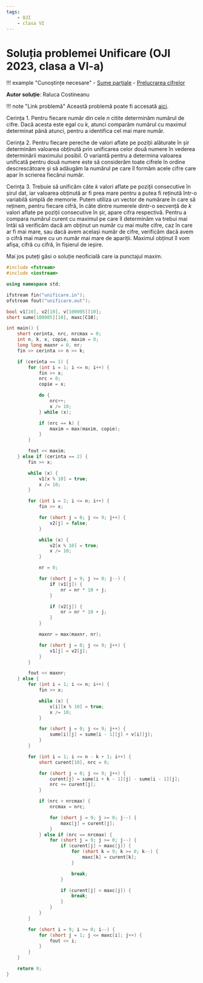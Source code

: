 ```yaml
---
tags:
    - OJI
    - clasa VI
---
```


# Soluția problemei Unificare (OJI 2023, clasa a VI-a)

!!! example "Cunoștințe necesare"
    - [Sume parțiale](../../../../usor/partial-sums.md)
    - [Prelucrarea cifrelor](../../../../usor/digits-manipulation.md)

**Autor soluție**: Raluca Costineanu

!!! note "Link problemă"
    Această problemă poate fi accesată [aici](https://kilonova.ro/problems/512/).

Cerința 1. Pentru fiecare număr din cele $n$ citite determinăm numărul de cifre. Dacă acesta este egal cu $k$, atunci comparăm numărul cu maximul determinat până atunci, pentru a identifica cel mai mare număr.  

Cerința 2. Pentru fiecare pereche de valori aflate pe poziții alăturate în șir determinăm valoarea obținută prin unificarea celor două numere în vederea determinării maximului posibil. O variantă pentru a determina valoarea unificată pentru două numere este să considerăm toate cifrele în ordine descrescătoare și să adăugăm la numărul pe care îl formăm acele cifre care apar în scrierea fiecărui număr.  

Cerința 3. Trebuie să unificăm câte $k$ valori aflate pe poziții consecutive în șirul dat, iar valoarea obținută ar fi prea mare pentru a putea fi reținută într-o variabilă simplă de memorie. Putem utiliza un vector de numărare în care să reținem, pentru fiecare cifră, în câte dintre numerele dintr-o secvență de $k$ valori aflate pe poziții consecutive în șir, apare cifra respectivă. Pentru a compara numărul curent cu maximul pe care îl determinăm va trebui mai întâi să verificăm dacă am obținut un număr cu mai multe cifre, caz în care ar fi mai mare, sau dacă avem același număr de cifre, verificăm dacă avem o cifră mai mare cu un număr mai mare de apariții. Maximul obținut îl vom afișa, cifră cu cifră, în fișierul de ieșire.  

Mai jos puteți găsi o soluție neoficială care ia punctajul maxim.

```cpp
#include <fstream>
#include <iostream>

using namespace std;

ifstream fin("unificare.in");
ofstream fout("unificare.out");

bool v1[10], v2[10], v[100005][10];
short sume[100005][10], maxc[C10];

int main() {
    short cerinta, nrc, nrcmax = 0;
    int n, k, x, copie, maxim = 0;
    long long maxnr = 0, nr;
    fin >> cerinta >> n >> k;

    if (cerinta == 1) {
        for (int i = 1; i <= n; i++) {
            fin >> x;
            nrc = 0;
            copie = x;

            do {
                nrc++;
                x /= 10;
            } while (x);

            if (nrc == k) {
                maxim = max(maxim, copie);
            }
        }

        fout << maxim;
    } else if (cerinta == 2) {
        fin >> x;

        while (x) {
            v1[x % 10] = true;
            x /= 10;
        }

        for (int i = 2; i <= n; i++) {
            fin >> x;

            for (short j = 0; j <= 9; j++) {
                v2[j] = false;
            }

            while (x) {
                v2[x % 10] = true;
                x /= 10;
            }

            nr = 0;

            for (short j = 9; j >= 0; j--) {
                if (v1[j]) {
                    nr = nr * 10 + j;
                }

                if (v2[j]) {
                    nr = nr * 10 + j;
                }
            }

            maxnr = max(maxnr, nr);

            for (short j = 0; j <= 9; j++) {
                v1[j] = v2[j];
            }
        }

        fout << maxnr;
    } else {
        for (int i = 1; i <= n; i++) {
            fin >> x;

            while (x) {
                v[i][x % 10] = true;
                x /= 10;
            }

            for (short j = 0; j <= 9; j++) {
                sume[i][j] = sume[i - 1][j] + v[i][j];
            }
        }

        for (int i = 1; i <= n - k + 1; i++) {
            short curent[10], nrc = 0;

            for (short j = 0; j <= 9; j++) {
                curent[j] = sume[i + k - 1][j] - sume[i - 1][j];
                nrc += curent[j];
            }

            if (nrc > nrcmax) {
                nrcmax = nrc;

                for (short j = 9; j >= 0; j--) {
                    maxc[j] = curent[j];
                }
            } else if (nrc == nrcmax) {
                for (short j = 9; j >= 0; j--) {
                    if (curent[j] > maxc[j]) {
                        for (short k = 9; k >= 0; k--) {
                            maxc[k] = curent[k];
                        }

                        break;
                    }

                    if (curent[j] < maxc[j]) {
                        break;
                    }
                }
            }
        }

        for (short i = 9; i >= 0; i--) {
            for (short j = 1; j <= maxc[i]; j++) {
                fout << i;
            }
        }
    }

    return 0;
}
```